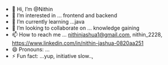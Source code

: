 - 👋 Hi, I’m @Nithin
- 👀 I’m interested in ... frontend and backend 
- 🌱 I’m currently learning ...java
- 💞️ I’m looking to collaborate on ... knowledge gaining 
- 📫 How to reach me ... nithinjashua1@gmail.com, nithin_2228, https://www.linkedin.com/in/nithin-jashua-0820aa251
- 😄 Pronouns: ...
- ⚡ Fun fact: ...yup, initiative slow..,
